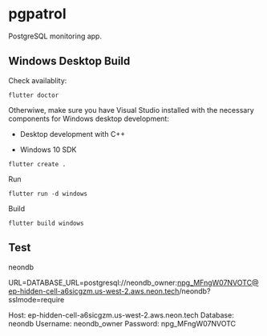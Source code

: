 # pgpatrol

PostgreSQL monitoring app.

## Windows Desktop Build

Check availablity:

```
flutter doctor
```

Otherwiwe, make sure you have Visual Studio installed with the necessary components for Windows desktop development:

- Desktop development with C++

- Windows 10 SDK

```
flutter create .
```

Run 

```
flutter run -d windows
```

Build 

```
flutter build windows
```

## Test

neondb

URL=DATABASE_URL=postgresql://neondb_owner:npg_MFngW07NVOTC@ep-hidden-cell-a6sicgzm.us-west-2.aws.neon.tech/neondb?sslmode=require

Host: ep-hidden-cell-a6sicgzm.us-west-2.aws.neon.tech
Database: neondb
Username: neondb_owner
Password: npg_MFngW07NVOTC